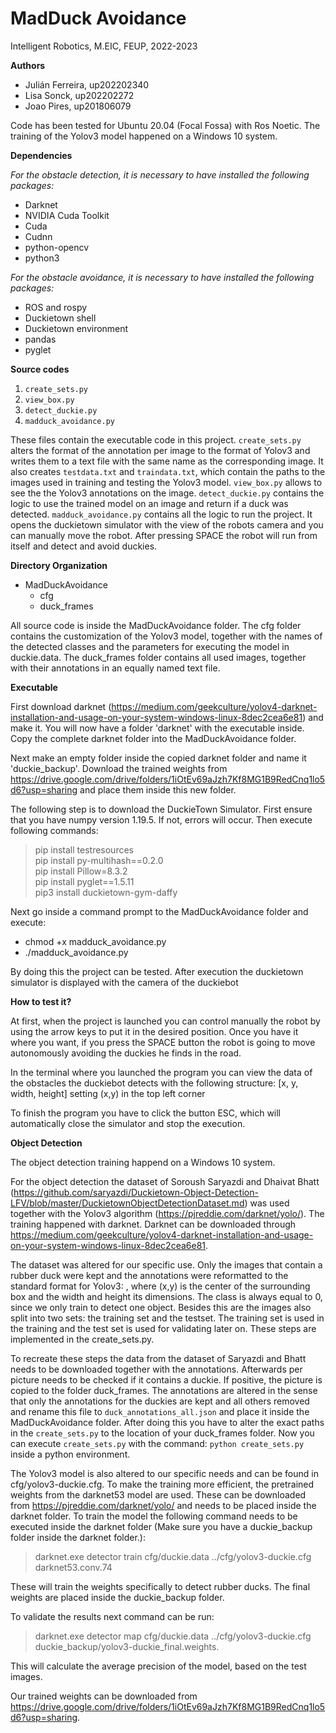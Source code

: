 # MadDuck Avoidance

Intelligent Robotics, M.EIC, FEUP, 2022-2023

**Authors**

- Julián Ferreira, up202202340
- Lisa Sonck, up202202272
- Joao Pires, up201806079

Code has been tested for Ubuntu 20.04 (Focal Fossa) with Ros Noetic. The training of the Yolov3 model happened on a Windows 10 system.

**Dependencies**

*For the obstacle detection, it is necessary to have installed the following packages:*
- Darknet
- NVIDIA Cuda Toolkit
- Cuda
- Cudnn
- python-opencv
- python3

*For the obstacle avoidance, it is necessary to have installed the following packages:*
- ROS and rospy
- Duckietown shell
- Duckietown environment
- pandas
- pyglet

**Source codes**

1. `create_sets.py`
2. `view_box.py`
3. `detect_duckie.py`
4. `madduck_avoidance.py`

These files contain the executable code in this project. `create_sets.py` alters the format of the annotation per image to the format of Yolov3 and writes them to a text file with the same name as the corresponding image. It also creates `testdata.txt` and `traindata.txt`, which contain the paths to the images used in training and testing the Yolov3 model. `view_box.py` allows to see the the Yolov3 annotations on the image. `detect_duckie.py` contains the logic to use the trained model on an image and return if a duck was detected. `madduck_avoidance.py` contains all the logic to run the project. It opens the duckietown simulator with the view of the robots camera and you can manually move the robot. After pressing SPACE the robot will run from itself and detect and avoid duckies.

**Directory Organization**

- MadDuckAvoidance
    - cfg
    - duck_frames

All source code is inside the MadDuckAvoidance folder. The cfg folder contains the customization of the Yolov3 model, together with the names of the detected classes and the parameters for executing the model in duckie.data. The duck_frames folder contains all used images, together with their annotations in an equally named text file.

**Executable**

First download darknet (https://medium.com/geekculture/yolov4-darknet-installation-and-usage-on-your-system-windows-linux-8dec2cea6e81) and make it.
You will now have a folder 'darknet' with the executable inside. Copy the complete darknet folder into the MadDuckAvoidance folder.

Next make an empty folder inside the copied darknet folder and name it 'duckie_backup'. Download the trained weights from https://drive.google.com/drive/folders/1iOtEv69aJzh7Kf8MG1B9RedCnq1lo5d6?usp=sharing and place them inside this new folder.

The following step is to download the DuckieTown Simulator. First ensure that you have numpy version 1.19.5. If not, errors will occur. Then execute following commands:
>pip install testresources \
>pip install py-multihash==0.2.0 \
>pip install Pillow=8.3.2 \
>pip install pyglet==1.5.11 \
>pip3 install duckietown-gym-daffy 

Next go inside a command prompt to the MadDuckAvoidance folder and execute:
- chmod +x madduck_avoidance.py
- ./madduck_avoidance.py

By doing this the project can be tested. After execution the duckietown simulator is displayed with the camera of the duckiebot

**How to test it?**

At first, when the project is launched you can control manually the robot by using the arrow keys to put it in the desired position. Once you have it where you want, if you press the SPACE button the robot is going to move autonomously avoiding the duckies he finds in the road.

In the terminal where you launched the program you can view the data of the obstacles the duckiebot detects with the following structure:
    [x, y, width, height] setting (x,y) in the top left corner

To finish the program you have to click the button ESC, which will automatically close the simulator and stop the execution.

**Object Detection**

The object detection training happend on a Windows 10 system.

For the object detection the dataset of Soroush Saryazdi and Dhaivat Bhatt (https://github.com/saryazdi/Duckietown-Object-Detection-LFV/blob/master/DuckietownObjectDetectionDataset.md) was used together with the Yolov3 algorithm (https://pjreddie.com/darknet/yolo/). The training happened with darknet. Darknet can be downloaded through https://medium.com/geekculture/yolov4-darknet-installation-and-usage-on-your-system-windows-linux-8dec2cea6e81.

The dataset was altered for our specific use. Only the images that contain a rubber duck were kept and the annotations were reformatted to the standard format for Yolov3: <class> <x> <y> <width> <height>, where (x,y) is the center of the surrounding box and the width and height its dimensions. The class is always equal to 0, since we only train to detect one object. Besides this are the images also split into two sets: the training set and the testset. The training set is used in the training and the test set is used for validating later on. 
These steps are implemented in the create_sets.py.

To recreate these steps the data from the dataset of Saryazdi and Bhatt needs to be downloaded together with the annotations. Afterwards per picture needs to be checked if it contains a duckie. If positive, the picture is copied to the folder duck_frames. The annotations are altered in the sense that only the annotations for the duckies are kept and all others removed and rename this file to `duck_annotations_all.json` and place it inside the MadDuckAvoidance folder. After doing this you have to alter the exact paths in the `create_sets.py` to the location of your duck_frames folder. 
Now you can execute `create_sets.py` with the command: ```python create_sets.py``` inside a python environment.

The Yolov3 model is also altered to our specific needs and can be found in cfg/yolov3-duckie.cfg. To make the training more efficient, the pretrained weights from the darknet53 model are used. These can be downloaded from https://pjreddie.com/darknet/yolo/ and needs to be placed inside the darknet folder. To train the model the following command needs to be executed inside the darknet folder (Make sure you have a duckie_backup folder inside the darknet folder.):
>darknet.exe detector train cfg/duckie.data ../cfg/yolov3-duckie.cfg darknet53.conv.74
  
These will train the weights specifically to detect rubber ducks. The final weights are placed inside the duckie_backup folder.
  
To validate the results next command can be run: 
>darknet.exe detector map cfg/duckie.data ../cfg/yolov3-duckie.cfg duckie_backup/yolov3-duckie_final.weights.

This will calculate the average precision of the model, based on the test images.
  
Our trained weights can be downloaded from https://drive.google.com/drive/folders/1iOtEv69aJzh7Kf8MG1B9RedCnq1lo5d6?usp=sharing.

